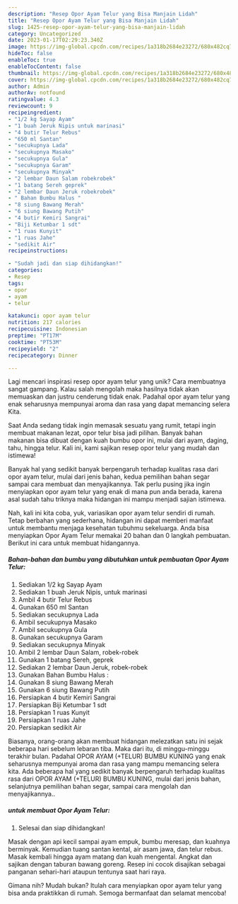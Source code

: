 ```yaml
---
description: "Resep Opor Ayam Telur yang Bisa Manjain Lidah"
title: "Resep Opor Ayam Telur yang Bisa Manjain Lidah"
slug: 1425-resep-opor-ayam-telur-yang-bisa-manjain-lidah
category: Uncategorized
date: 2023-01-17T02:29:23.340Z
image: https://img-global.cpcdn.com/recipes/1a318b2684e23272/680x482cq70/opor-ayam-telur-foto-resep-utama.jpg
hideToc: false
enableToc: true
enableTocContent: false
thumbnail: https://img-global.cpcdn.com/recipes/1a318b2684e23272/680x482cq70/opor-ayam-telur-foto-resep-utama.jpg
cover: https://img-global.cpcdn.com/recipes/1a318b2684e23272/680x482cq70/opor-ayam-telur-foto-resep-utama.jpg
author: Admin
authorAv: notfound
ratingvalue: 4.3
reviewcount: 9
recipeingredient:
- "1/2 kg Sayap Ayam"
- "1 buah Jeruk Nipis untuk marinasi"
- "4 butir Telur Rebus"
- "650 ml Santan"
- "secukupnya Lada"
- "secukupnya Masako"
- "secukupnya Gula"
- "secukupnya Garam"
- "secukupnya Minyak"
- "2 lembar Daun Salam robekrobek"
- "1 batang Sereh geprek"
- "2 lembar Daun Jeruk robekrobek"
- " Bahan Bumbu Halus "
- "8 siung Bawang Merah"
- "6 siung Bawang Putih"
- "4 butir Kemiri Sangrai"
- "Biji Ketumbar 1 sdt"
- "1 ruas Kunyit"
- "1 ruas Jahe"
- "sedikit Air"
recipeinstructions:

- "Sudah jadi dan siap dihidangkan!"
categories:
- Resep
tags:
- opor
- ayam
- telur

katakunci: opor ayam telur 
nutrition: 217 calories
recipecuisine: Indonesian
preptime: "PT17M"
cooktime: "PT53M"
recipeyield: "2"
recipecategory: Dinner

---
```





Lagi mencari inspirasi resep opor ayam telur yang unik? Cara membuatnya sangat gampang. Kalau salah mengolah maka hasilnya tidak akan memuaskan dan justru cenderung tidak enak. Padahal opor ayam telur yang enak seharusnya mempunyai aroma dan rasa yang dapat memancing selera Kita.





Saat Anda sedang tidak ingin memasak sesuatu yang rumit, tetapi ingin membuat makanan lezat, opor telur bisa jadi pilihan. Banyak bahan makanan bisa dibuat dengan kuah bumbu opor ini, mulai dari ayam, daging, tahu, hingga telur. Kali ini, kami sajikan resep opor telur yang mudah dan istimewa!

Banyak hal yang sedikit banyak berpengaruh terhadap kualitas rasa dari opor ayam telur, mulai dari jenis bahan, kedua pemilihan bahan segar sampai cara membuat dan menyajikannya. Tak perlu pusing jika ingin menyiapkan opor ayam telur yang enak di mana pun anda berada, karena asal sudah tahu triknya maka hidangan ini mampu menjadi sajian istimewa.






Nah, kali ini kita coba, yuk, variasikan opor ayam telur sendiri di rumah. Tetap berbahan yang sederhana, hidangan ini dapat memberi manfaat untuk membantu menjaga kesehatan tubuhmu sekeluarga. Anda bisa menyiapkan Opor Ayam Telur memakai 20 bahan dan 0 langkah pembuatan. Berikut ini cara untuk membuat hidangannya.

<!--inarticleads1-->

##### Bahan-bahan dan bumbu yang dibutuhkan untuk pembuatan Opor Ayam Telur:

1. Sediakan 1/2 kg Sayap Ayam
1. Sediakan 1 buah Jeruk Nipis, untuk marinasi
1. Ambil 4 butir Telur Rebus
1. Gunakan 650 ml Santan
1. Sediakan secukupnya Lada
1. Ambil secukupnya Masako
1. Ambil secukupnya Gula
1. Gunakan secukupnya Garam
1. Sediakan secukupnya Minyak
1. Ambil 2 lembar Daun Salam, robek-robek
1. Gunakan 1 batang Sereh, geprek
1. Sediakan 2 lembar Daun Jeruk, robek-robek
1. Gunakan  Bahan Bumbu Halus :
1. Gunakan 8 siung Bawang Merah
1. Gunakan 6 siung Bawang Putih
1. Persiapkan 4 butir Kemiri Sangrai
1. Persiapkan Biji Ketumbar 1 sdt
1. Persiapkan 1 ruas Kunyit
1. Persiapkan 1 ruas Jahe
1. Persiapkan sedikit Air


Biasanya, orang-orang akan membuat hidangan melezatkan satu ini sejak beberapa hari sebelum lebaran tiba. Maka dari itu, di minggu-minggu terakhir bulan. Padahal OPOR AYAM (+TELUR) BUMBU KUNING yang enak seharusnya mempunyai aroma dan rasa yang mampu memancing selera kita. Ada beberapa hal yang sedikit banyak berpengaruh terhadap kualitas rasa dari OPOR AYAM (+TELUR) BUMBU KUNING, mulai dari jenis bahan, selanjutnya pemilihan bahan segar, sampai cara mengolah dan menyajikannya.. 

<!--inarticleads2-->

#####  untuk membuat Opor Ayam Telur:


1. Selesai dan siap dihidangkan!

Masak dengan api kecil sampai ayam empuk, bumbu meresap, dan kuahnya berminyak. Kemudian tuang santan kental, air asam jawa, dan telur rebus. Masak kembali hingga ayam matang dan kuah mengental. Angkat dan sajikan dengan taburan bawang goreng. Resep ini cocok disajikan sebagai panganan sehari-hari ataupun tentunya saat hari raya. 

Gimana nih? Mudah bukan? Itulah cara menyiapkan opor ayam telur yang bisa anda praktikkan di rumah. Semoga bermanfaat dan selamat mencoba!
